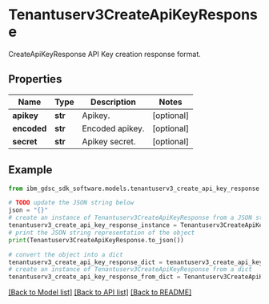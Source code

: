 # Tenantuserv3CreateApiKeyResponse

CreateApiKeyResponse API Key creation response format.

## Properties

Name | Type | Description | Notes
------------ | ------------- | ------------- | -------------
**apikey** | **str** | Apikey. | [optional] 
**encoded** | **str** | Encoded apikey. | [optional] 
**secret** | **str** | Apikey secret. | [optional] 

## Example

```python
from ibm_gdsc_sdk_software.models.tenantuserv3_create_api_key_response import Tenantuserv3CreateApiKeyResponse

# TODO update the JSON string below
json = "{}"
# create an instance of Tenantuserv3CreateApiKeyResponse from a JSON string
tenantuserv3_create_api_key_response_instance = Tenantuserv3CreateApiKeyResponse.from_json(json)
# print the JSON string representation of the object
print(Tenantuserv3CreateApiKeyResponse.to_json())

# convert the object into a dict
tenantuserv3_create_api_key_response_dict = tenantuserv3_create_api_key_response_instance.to_dict()
# create an instance of Tenantuserv3CreateApiKeyResponse from a dict
tenantuserv3_create_api_key_response_from_dict = Tenantuserv3CreateApiKeyResponse.from_dict(tenantuserv3_create_api_key_response_dict)
```
[[Back to Model list]](../README.md#documentation-for-models) [[Back to API list]](../README.md#documentation-for-api-endpoints) [[Back to README]](../README.md)


